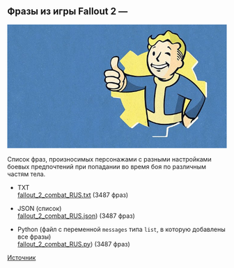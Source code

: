 ## Фразы из игры Fallout 2 — 

![preview.jpg](preview.jpg)

Список фраз, произносимых персонажами с разными настройками боевых предпочтений 
при попадании во время боя по различным частям тела.

- TXT  
[fallout_2_combat_RUS.txt](fallout_2_combat_RUS.txt) (3487 фраз)  


- JSON (список)  
[fallout_2_combat_RUS.json](fallout_2_combat_RUS.json)) (3487 фраз)  


- Python (файл с переменной `messages` типа `list`, в которую добавлены все фразы)  
[fallout_2_combat_RUS.py](fallout_2_combat_RUS.py)) (3487 фраз)  


[Источник](https://fallout.fandom.com/ru/wiki/COMBATAI.MSG_(Fallout_2))